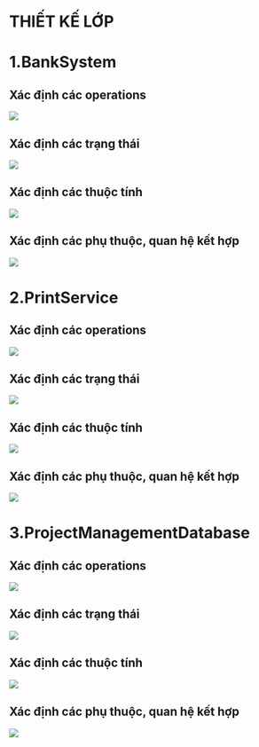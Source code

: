 # THIẾT KẾ LỚP

# 1.BankSystem
## Xác định các operations
![](https://www.planttext.com/api/plantuml/png/f94nRiCm34LtdO9Z0iGNq504JPSC3Gha1BJCf4OaCf3e0aQHatNeaNg5I75SkCxOHHBunSUlhv-lxtLIZDe5Rvp7bE0D-oZURuIrx1JXqm30EOgZbB8QY7MnjF0XRMCkvjwsVKO-xVka58O6ZSZfGF5LcFe5EYSTguLoRSi7YG6r5Lx16NltJkvao-JRwO4zHoVYPZJoB_0etB0LXe7KI5TxAfMCU44b2sNzwsSowjuz6DbreQPeOQ-nvMCHwdnxXu5-Qvdp679LFKqpDDCyYpQHPihuY7bzvjAiSshbcwy0003__mC0)

## Xác định các trạng thái
![](https://www.planttext.com/api/plantuml/png/UhzxlqDnIM9HIMbk3bUqLgo2hgwTGa1gNafcNZeN5vG14IpAJqujBWPnhHI2GLgGXBYGP46AdVDp2t9IIr9JW6e34YjpK_DA46BeYjqICtDGL484kBWGfe2K0Lt71LKAupe0tGToE0000F__0m00)
## Xác định các thuộc tính
![](https://www.planttext.com/api/plantuml/png/R90n3i8m34NtdC8Nw0Koe0fOkbH8dC1D3LHDuYfDXWfnCWQEn1N0fQ9GM6BhM-_RF_VhBUyZXfYSLSPYtyCEXy3MRjX7gHJWh00oSftbWQYeDUnZQFnHr0u7SoBJQi76JjGAVLlu0mU7iM6lOVqjg8kQbutKQmSwJZvgg3bLbYR_BKRI8E-CBVmcsXZ1o-Gg2fz7oZabEdfhJv_Vb5cscaFy7ozZvEHh-RW70000__y30000)

## Xác định các phụ thuộc, quan hệ kết hợp
![](https://www.planttext.com/api/plantuml/png/f59BJiGm3Dtd55w2H2-G1He1couO8OquW9jwe9h46IKkKeJcP2mu4bSWcPQgdoMR97f-zhEVy_FrlOk2GNfdbR4O8xnW2jxQHyzIRWhmgG0gScVh4r7TQZX8wFYje6TCvftCIPUqwwkW3VAfvgCF3gNphE5X2QZBg5MNm2558NTL0Gd8yKZXsJEb6pJ6zooR_3lOwjvg-F1TEvLULux4RUOwOlbNtJzyS0NTKAZrVMDfTEG9XJIKSz7DJ6XC7jhOzwwXC7Ur-BT7HnDsKMgxbggwNnYeuJLIL7EeK1QCEc-HYWTHhMZJN5aqMxM9hoSOrNQPM_xEBm000F__0m00)

# 2.PrintService
## Xác định các operations
![](https://www.planttext.com/api/plantuml/png/X9513i8W44Ntd6AMTT4BT66QwAQkZ3q1qj6GK6YcqyPeF9aBZ-GL1AecBGit4FwVDto6r-DPzYo9XzO8PMJVmvwqvOspJCuO9BW908WrqTcvOxOgO7Iw4NVnOQferKYZLZWHNL0Es3dYZE9Mm7HCw1J62wg1CHh_w4cENAvyRBI-jcQFdeCKSsmbOm5XNTnQsPEZLh9szjkXqzWNuBr8omwfrbVyjVJySa9vlfvFGCpd4VoPdRZJ6r9zcL6KQ9lmLMy0003__mC0)

## Xác định các trạng thái
![](https://www.planttext.com/api/plantuml/png/UhzxlqDnIM9HIMbk3bUqLgo2hgwTGdXYPabcNZeN5vG15Wmeoim3SwmKWa4Qu09SS1cGCkVyt8ASr9BK5A0wi8I2MsPUPd56QWggEhV4p1naHM0k5nT2EqWHq45SK8KmhaDgNWh8hG00003__mC0)
## Xác định các thuộc tính
![](https://www.planttext.com/api/plantuml/png/R90x3i8m38RtdC8No0Koe4gmb0cH4uJMe4Xf4Zc60SJ963WILo19QK4LYoq__i-Fr-FP93R4vy69pfcKO4VMypfufk0S4jm4W8mbkGs7jbUWEGUdaYMCWLZ1llgv3qcD58rqiHsAk_YmnyOHsUKHwFcNLzKRmwYWsA-kqbf_33GOji5FX6WnASYrgZOHITihpiYiNruZvMfQzrzfEKWqwFlocpS0003__mC0)

## Xác định các phụ thuộc, quan hệ kết hợp
![](https://www.planttext.com/api/plantuml/png/X54nZi8m4EpzYYsF8XzmSKA29bI8w1xWInPaoR6jzGQTGBpiYdlIVG7R2H59a6XiUNPcTcVz__kt3go8kzQ8sgWGO4_QyiPP9cSC4bm5GE4Jk7FVPIEXulWu9PJGEs89XtoFF2JPkrH8PrsZk0tMvJEQZI4BUlt7r6ubuUnqCugNMlp1kcFCXJVY7kspr34RMduEagVOAaO9wPpsBEtHKQjOE_imy1g3X5ZBOkMHAdt1qV4cn7oBHV4vYo_XAs0GKp3HPgoozGRRE70G2-eGQrZt2y8YW8Gur56VEegzrsYRzF5t0000__y30000)

# 3.ProjectManagementDatabase 
## Xác định các operations
![](https://www.planttext.com/api/plantuml/png/V94n3i8m34Ntd28Z3Br01rIfB1r0I9p0RKnRb2QGE4W8SJ86ZiGLKDe2KQConlxls_vvFPwP9J3aEiag2TRodT57h2ZNYeoM4Ws_CSvv1mfg79jh85WiKtxHhM1tDf95q2t1uW2U7PhhX0kUFtmiRlf17Qg9pm6fQZuW4hJIpbhb3PWQjwuhn_MJgg_aMc3AzsHQLKU3lSKWFWs5Gdorta5RIhdGhfJesJYd95b56R0e5A-QFPNDXn1m_R7_bM42B4Cb_0U_0G00__y30000)

## Xác định các trạng thái
![](https://www.planttext.com/api/plantuml/png/UhzxlqDnIM9HIMbk3bUqLgo2hgwTWcTUPabcOavcLMeA5nSI1opfbbgId96PbwvW1M4g11JbPwKcboYu99OaSi5buKg1sgp0SWf1gIL5cQbbG4DHLILcvc0eIio1YdDnmKm1gGMwa0kg7iPrICrB0JaU0000__y30000)
## Xác định các thuộc tính
![](https://www.planttext.com/api/plantuml/png/UhzxlqDnIM9HIMbk3bToJc9niK90KNvMQdA9StvUIL5-JavgaK8rbuA2RW54s3F5IY6uf2WpBnqac9oHM9IUwbUQcvHQPANWZCH3qkAIM99e1JCMnE6gvKAr2oI8pvRyuX8hXPJyqgISL8HUPDiWcY6kSSvFIONh1gh6z8-khXsASx2hGF6DGsfU2YY800000F__0m00)

## Xác định các phụ thuộc, quan hệ kết hợp
![](https://www.planttext.com/api/plantuml/png/X591JiCm4Bpx5NkaXtp01rGfLQKSG4Y81spi9IroxE9T7r3Lbt7WIVq2TT9MBY5mtF7EpCx8ny-l9Gj6IRrJnY4pFCNmHaRgu2K6voZ2NW5Kkn5kh8PdYLlVPT1iC7RqcFgMeeQwc0hA2WNrHJOFwd2sQWgmHQR12TuJnO_YvMxnE_kCFQ37ZdhoFsHUISpcmYF1hUCvfVBmCUqOh0wMhd4FwjOtA_nLJM3HO4Dg7MNkjDQgkfyseE65YTK4pylpWJKq_SuD6AlvjK9ak5x3EfT4_t5k-ZbvUUEIFR6Mv6t-EDy0003__mC0)
